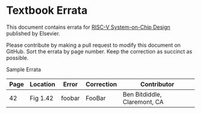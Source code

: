 # Textbook Errata

This document contains errata for [RISC-V System-on-Chip Design](https://www.amazon.com/RISC-V-Microprocessor-System-Chip-Design/dp/0323994989) published by Elsevier.

Please contribute by making a pull request to modify this document on GitHub.  Sort the errata by page number. Keep the correction as succinct as possible.

Sample Errata

| Page | Location | Error | Correction  | Contributor |
| ---- | -------- | ----- | ----------- | ----------- |
| 42   | Fig 1.42 | foobar | FooBar | Ben Bitdiddle, Claremont, CA |
